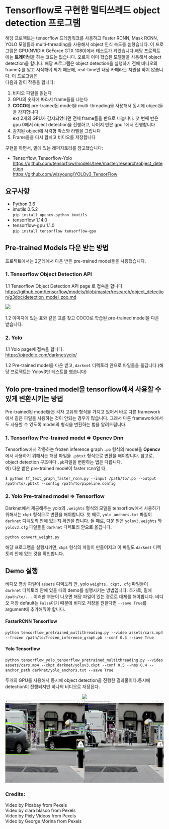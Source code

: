 # Tensorflow로 구현한 멀티쓰레드 object detection 프로그램
해당 프로젝트는 tensorflow 프레임워크를 사용하고 Faster RCNN, Mask RCNN, YOLO 모델들과 multi-threading을 사용해서 object 인식 속도를 높혔습니다. 
이 프로그램은 GPU(NVIDIA GeForce GTX 1080)에서 테스트가 되었습니다.해당 프로젝트에는 **트레이닝**을 하는 코드는 없습니다. 오로지 이미 학습된 모델들을 사용해서 object detection을 합니다. 
해당 프로그램은 object detection을 실행하기 전에 비디오의 frame수를 알고 시작해야 되기 때문에, real-time인 내장 카메라는 지원을 하지 않습니다. 이 프로그램은  
다음과 같이 작동을 합니다:

1. 비디오 파일을 읽는다
2. GPU의 숫자에 따라서 frame들을 나눈다
3. **COCO**에 pre-trained된 model을 multi-threading을 사용해서 동시에 object들을 감지합니다<br/>
ex) 2개의 GPU가 감지되었다면 전체 frame들을 반으로 나눕니다. 첫 번째 반은 gpu 0에서 object detection을 진행하고, 나머지 반은 gpu 1에서 진행합니다
4. 감지된 object에 사각형 박스와 라벨을 그립니다
5. Frame들을 다시 합치고 비디오를 저장합니다

구현을 하면서, 밑에 있는 레퍼지토리를 참고했습니다: 

* Tensorflow, Tensorflow-Yolo <br/>
https://github.com/tensorflow/models/tree/master/research/object_detection<br/> 
https://github.com/wizyoung/YOLOv3_TensorFlow<br/>


## 요구사항

* Python 3.6
* imutils 0.5.2<br> 
```pip install opencv-python imutils```
* tensorflow 1.14.0
* tensorflow-gpu 1.1.0<br>
```pip install tensorflow tensorflow-gpu```


## Pre-trained Models 다운 받는 방법
프로젝트에서는 2군데에서 다운 받은 pre-trained model들을 사용했습니다. 
### 1. Tensorflow Object Detection API

1.1 Tensorflow Object Detection API page 로 접속을 합니다
<br/>
https://github.com/tensorflow/models/blob/master/research/object_detection/g3doc/detection_model_zoo.md

<img src="tensorflow_api.png" width="600px"/>

1.2 이미지에 있는 표와 같은 표를 찾고 COCO로 학습된 pre-trained model을 다운 받습니다. 

### 2. Yolo
1.1 Yolo page에 접속을 합니다.<br/>
https://pjreddie.com/darknet/yolo/

1.2 Pre-trained model을 다운 받고, `darknet` 디렉토리 안으로 파일들을 옮깁니다.(해당 프로젝트는 Yolov3만 테스트를 했습니다)

## Yolo pre-trained model을 tensorflow에서 사용할 수 있게 변환시키는 방법
Pre-trained된 model들은 각자 고유의 형식을 가지고 있어서 바로 다른 framework에서 같은 파일을 사용하는 것이 안되는 경우가 많습니다. 그래서 다른 framework에서도 사용할 수 있도록
model의 형식을 변환하는 법을 알려드립니다.

### 1. Tensorflow Pre-trained model => Opencv Dnn
Tensorflow에서 작동하는 frozen inference graph `.pb` 형식의 model을 **Opencv**에서 사용하기 위해서는 해당 파일을 `.pbtxt` 형식으로 변환을 해야합니다. 
참고로, object detection 구조마다 `.pb`파일을 변환하는 법은 다릅니다.<br/>
예) 다운 받은 pre-trained model이 faster rcnn일 때, 
```Shell
$ python tf_text_graph_faster_rcnn.py --input /path/to/.pb --output /path/to/.pbtxt --config /path/to/pipeline.config
``` 

### 2. Yolo Pre-trained model => Tensorflow
Darknet에서 제공해주는 yolo의 `.weights` 형식의 모델을 tensorflow에서 사용하기 위해서는 `ckpt` 형식으로 변환을 해야합니다. 
첫 째로, `yolo_anchors.txt` 파일이 `darknet` 디렉토리 안에 있는지 확인을 합니다. 
둘 째로, 다운 받은 `yolov3.weights` 와 `yolov3.cfg` 파일들을 `darknet` 디렉토리 안으로 옮깁니다.<br/>
```Shell
python convert_weight.py
``` 
해당 프로그램을 실행시키면, `ckpt` 형식의 파일이 만들어지고 이 파일도 `darknet` 디렉토리 안에 있는 것을 확인합니다.

## Demo 실행
비디오 영상 파일이 `assets` 디렉토리 안, yolo `weights, ckpt, cfg` 파일들이 `darknet` 디렉토리 안에 있을 때의 demo를 실행시키는 방법입니다. 
추가로, 밑에 `/path/to/...` 이러한 부분이 나오면 해당 파일이 있는 경로로 대체를 해야합니다. 비디오 저장 default는 `False`이기 때문에 
비디오 저장을 원한다면 `--save True`를 argument에 추가해줘야 합니다.
#### FasterRCNN Tensorflow
```Shell
python tensorflow_pretrained_multithreading.py --video assets/cars.mp4 --frozen /path/to/frozen_inference_graph.pb --conf 0.5 --save True
```

#### Yolo Tensorflow
```Shell
python tensorflow_yolo_tensorflow_pretrained_multithreading.py --video assets/cars.mp4 --ckpt darknet/yolov3.ckpt --conf 0.5 --nms 0.4 --anchor_path darknet/yolo_anchors.txt --save True
```
두개의 GPU를 사용해서 동시에 object detection을 진행한 결과물이다.동시에 detection이 진행되지만 하나의 비디오로 저장된다.
<div align="center">
<img src="readme/multithread_cars.gif" width="600px"/>
</div>
<div align="center">
<img src="readme/multithread_image.png"/>
</div>


### Credits:
Video by Pixabay from Pexels<br/>
Video by clara blasco from Pexels <br/>
Video by Pixly Videos from Pexels<br/>
Video by George Morina from Pexels <br/>